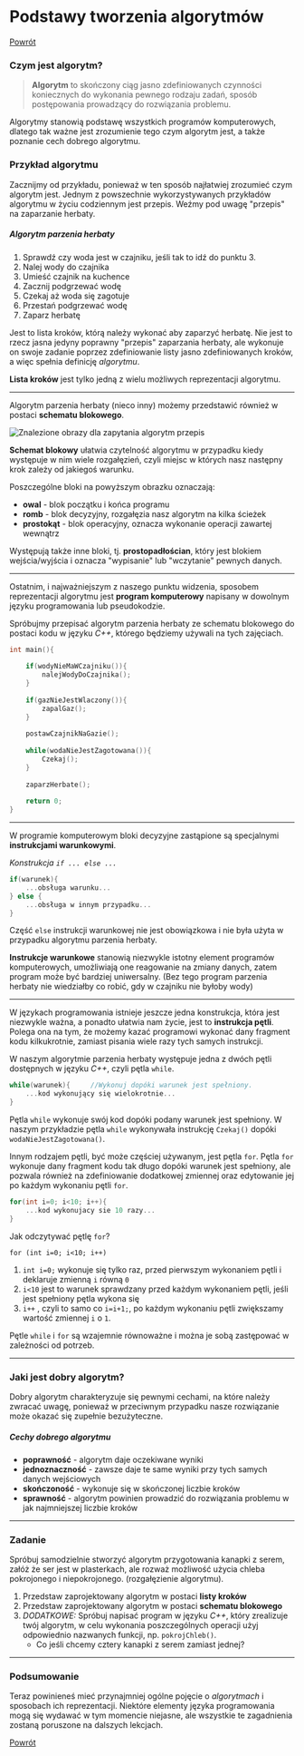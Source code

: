 # Podstawy tworzenia algorytmów
[Powrót](http://skrypt-TI.github.io/)
### Czym jest algorytm?

> **Algorytm** to skończony ciąg jasno zdefiniowanych czynności koniecznych do wykonania pewnego rodzaju zadań, sposób postępowania prowadzący do rozwiązania problemu.

Algorytmy stanowią podstawę wszystkich programów komputerowych, dlatego tak ważne jest zrozumienie tego czym algorytm jest, a także poznanie cech dobrego algorytmu.

### Przykład algorytmu

Zacznijmy od przykładu, ponieważ w ten sposób najłatwiej zrozumieć czym algorytm jest.
Jednym z powszechnie wykorzystywanych przykładów algorytmu w życiu codziennym jest przepis. Weźmy pod uwagę "przepis" na zaparzanie herbaty.

##### Algorytm parzenia herbaty

1. Sprawdź czy woda jest w czajniku, jeśli tak to idź do punktu 3.
2. Nalej wody do czajnika
3. Umieść czajnik na kuchence
4. Zacznij podgrzewać wodę
5. Czekaj aż woda się zagotuje
6. Przestań podgrzewać wodę
7. Zaparz herbatę

Jest to lista kroków, którą należy wykonać aby zaparzyć herbatę. Nie jest to rzecz jasna jedyny poprawny "przepis" zaparzania herbaty, ale wykonuje on swoje zadanie poprzez zdefiniowanie listy jasno zdefiniowanych kroków, a więc spełnia definicję *algorytmu*.

**Lista kroków** jest tylko jedną z wielu możliwych reprezentacji algorytmu.

---

Algorytm parzenia herbaty (nieco inny) możemy przedstawić również w postaci **schematu blokowego**.

![Znalezione obrazy dla zapytania algorytm przepis](http://www.sp2.pawlowice.pl/przedmioty/infor/logo/algorytm1.jpg)

**Schemat blokowy** ułatwia czytelność algorytmu w przypadku kiedy występuje w nim wiele rozgałęzień, czyli miejsc w których nasz następny krok zależy od jakiegoś warunku.

Poszczególne bloki na powyższym obrazku oznaczają:

* **owal** - blok początku i końca programu
* **romb** - blok decyzyjny, rozgałęzia nasz algorytm na kilka ścieżek
* **prostokąt** - blok operacyjny, oznacza wykonanie operacji zawartej wewnątrz

Występują także inne bloki, tj. **prostopadłościan**, który jest blokiem wejścia/wyjścia i oznacza "wypisanie" lub "wczytanie" pewnych danych.

---

Ostatnim, i najważniejszym z naszego punktu widzenia, sposobem reprezentacji algorytmu jest **program komputerowy** napisany w dowolnym języku programowania lub pseudokodzie. 

Spróbujmy przepisać algorytm parzenia herbaty ze schematu blokowego do postaci kodu w języku *C++*, którego będziemy używali na tych zajęciach.

```c++
int main(){
	
    if(wodyNieMaWCzajniku()){
        nalejWodyDoCzajnika();
    }
    
    if(gazNieJestWlaczony()){
        zapalGaz();
    }
    
    postawCzajnikNaGazie();
  
    while(wodaNieJestZagotowana()){
    	Czekaj();
    }
    
   	zaparzHerbate();
    
    return 0;
}
```

---

W programie komputerowym bloki decyzyjne zastąpione są specjalnymi **instrukcjami warunkowymi**.

*Konstrukcja `if ... else ...`*

```c++
if(warunek){
    ...obsługa warunku...
} else {
    ...obsługa w innym przypadku...
}
```

Część `else` instrukcji warunkowej nie jest obowiązkowa i nie była użyta w przypadku algorytmu parzenia herbaty.

**Instrukcje warunkowe** stanowią niezwykle istotny element programów komputerowych, umożliwiają one reagowanie na zmiany danych, zatem program może być bardziej uniwersalny. (Bez tego program parzenia herbaty nie wiedziałby co robić, gdy w czajniku nie byłoby wody)

---

W językach programowania istnieje jeszcze jedna konstrukcja, która jest niezwykle ważna, a ponadto ułatwia nam życie, jest to **instrukcja pętli**. Polega ona na tym, że możemy kazać programowi wykonać dany fragment kodu kilkukrotnie, zamiast pisania wiele razy tych samych instrukcji.

W naszym algorytmie parzenia herbaty występuje jedna z dwóch pętli dostępnych w języku *C++*, czyli pętla `while`.

```c++
while(warunek){		//Wykonuj dopóki warunek jest spełniony.
    ...kod wykonujący się wielokrotnie...
}
```

Pętla `while` wykonuje swój kod dopóki podany warunek jest spełniony. W naszym przykładzie pętla `while` wykonywała instrukcję `Czekaj()` dopóki `wodaNieJestZagotowana()`.

Innym rodzajem pętli, być może częściej używanym, jest pętla `for`. Pętla `for` wykonuje dany fragment kodu tak długo dopóki warunek jest spełniony, ale pozwala również na zdefiniowanie dodatkowej zmiennej oraz edytowanie jej po każdym wykonaniu pętli `for`.

```c++
for(int i=0; i<10; i++){
    ...kod wykonujacy sie 10 razy...
}
```

Jak odczytywać pętlę `for`?

`for (int i=0; i<10; i++)` 

1. `int i=0;` wykonuje się tylko raz, przed pierwszym wykonaniem pętli i deklaruje zmienną `i` równą `0`
2. `i<10` jest to warunek sprawdzany przed każdym wykonaniem pętli, jeśli jest spełniony pętla wykona się
3. `i++` , czyli to samo co `i=i+1;`, po każdym wykonaniu pętli zwiększamy wartość zmiennej `i` o `1`.

Pętle `while` i `for` są wzajemnie równoważne i można je sobą zastępować w zależności od potrzeb.

---

### Jaki jest dobry algorytm?

Dobry algorytm charakteryzuje się pewnymi cechami, na które należy zwracać uwagę, ponieważ w przeciwnym przypadku nasze rozwiązanie może okazać się zupełnie bezużyteczne.

##### Cechy dobrego algorytmu

- **poprawność** - algorytm daje oczekiwane wyniki
- **jednoznaczność** - zawsze daje te same wyniki przy tych samych danych wejściowych
- **skończoność** - wykonuje się w skończonej liczbie kroków
- **sprawność** - algorytm powinien prowadzić do rozwiązania problemu w jak najmniejszej liczbie kroków

---

### Zadanie

Spróbuj samodzielnie stworzyć algorytm przygotowania kanapki z serem, załóż że ser jest w plasterkach, ale rozważ możliwość użycia chleba pokrojonego i niepokrojonego. (rozgałęzienie algorytmu).

1. Przedstaw zaprojektowany algorytm w postaci **listy kroków**
2. Przedstaw zaprojektowany algorytm w postaci **schematu blokowego**
3. *DODATKOWE:* Spróbuj napisać program w języku *C++*, który zrealizuje twój algorytm, w celu wykonania poszczególnych operacji użyj odpowiednio nazwanych funkcji, np. `pokrojChleb()`.
   * Co jeśli chcemy cztery kanapki z serem zamiast jednej?

---

### Podsumowanie

Teraz powinieneś mieć przynajmniej ogólne pojęcie o *algorytmach* i sposobach ich reprezentacji. Niektóre elementy języka programowania mogą się wydawać w tym momencie niejasne,
ale wszystkie te zagadnienia zostaną poruszone na dalszych lekcjach.

[Powrót](http://skrypt-TI.github.io/)
